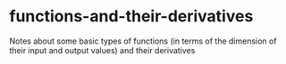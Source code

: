 # functions-and-their-derivatives
Notes about some basic types of functions (in terms of the dimension of their input and output values) and their derivatives
